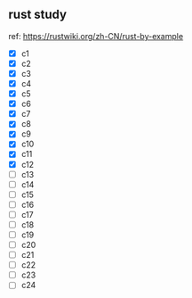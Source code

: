 ## rust study
ref: https://rustwiki.org/zh-CN/rust-by-example
- [x] c1
- [x] c2
- [x] c3
- [x] c4
- [x] c5
- [x] c6
- [x] c7
- [x] c8
- [x] c9
- [x] c10
- [x] c11
- [x] c12
- [ ] c13
- [ ] c14
- [ ] c15
- [ ] c16
- [ ] c17
- [ ] c18
- [ ] c19
- [ ] c20
- [ ] c21
- [ ] c22
- [ ] c23
- [ ] c24
